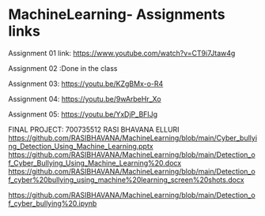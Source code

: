 # MachineLearning- Assignments links
Assignment 01 link: https://www.youtube.com/watch?v=CT9i7Jtaw4g

Assignment 02 :Done in the class

Assignment 03: https://youtu.be/KZgBMx-o-R4

Assignment 04: https://youtu.be/9wArbeHr_Xo

Assignment 05: https://youtu.be/YxDjP_BFIJg

FINAL PROJECT: 700735512 RASI BHAVANA ELLURI
https://github.com/RASIBHAVANA/MachineLearning/blob/main/Cyber_bullying_Detection_Using_Machine_Learning.pptx
https://github.com/RASIBHAVANA/MachineLearning/blob/main/Detection_of_Cyber_Bullying_Using_Machine_Learning%20.docx
https://github.com/RASIBHAVANA/MachineLearning/blob/main/Detection_of_cyber%20bullying_using_machine%20learning_screen%20shots.docx

https://github.com/RASIBHAVANA/MachineLearning/blob/main/Detection_of_cyber_bullying%20.ipynb
